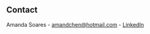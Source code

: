 <!-- ABOUT THE PROJECT -->

<!-- TECHNOLOGIES USED -->

<!-- GETTING STARTED -->

<!-- CONTACT -->
## Contact

Amanda Soares - amandchen@hotmail.com - <a href="https://www.linkedin.com/in/amandapccs/">LinkedIn</a>